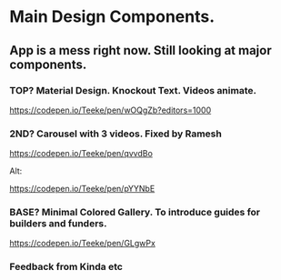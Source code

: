# Main Design Components.

## App is a mess right now. Still looking at major components.

### TOP? Material Design. Knockout Text. Videos animate.

https://codepen.io/Teeke/pen/wOQgZb?editors=1000

### 2ND? Carousel with 3 videos. Fixed by Ramesh

https://codepen.io/Teeke/pen/qvvdBo

Alt:

https://codepen.io/Teeke/pen/pYYNbE

### BASE? Minimal Colored Gallery. To introduce guides for builders and funders. 

https://codepen.io/Teeke/pen/GLgwPx






















### Feedback from Kinda etc



